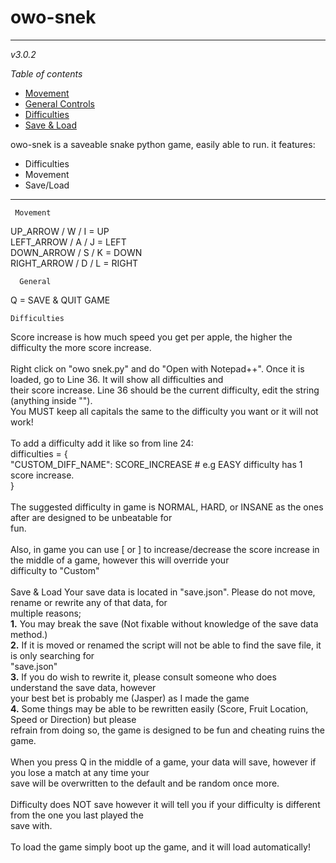 # owo-snek
***
*v3.0.2*

*Table of contents*
* [Movement](14)
* [General Controls](21)
* [Difficulties](25)
* [Save & Load](44)

owo-snek is a saveable snake python game, easily able to run. it features:
* Difficulties
* Movement
* Save/Load
***

     Movement
UP_ARROW / W / I = UP<br>
LEFT_ARROW / A / J = LEFT<br>
DOWN_ARROW / S / K = DOWN<br>
RIGHT_ARROW / D / L = RIGHT<br>

      General
Q = SAVE & QUIT GAME

    Difficulties
Score increase is how much speed you get per apple, the higher the difficulty the more score increase.<br>
<br>
Right click on "owo snek.py" and do "Open with Notepad++". Once it is loaded, go to Line 36. It will show all difficulties and<br>
their score increase. Line 36 should be the current difficulty, edit the string (anything inside "").<br>
You MUST keep all capitals the same to the difficulty you want or it will not work!<br>
<br>
To add a difficulty add it like so from line 24:<br>
difficulties = {<br>
	"CUSTOM_DIFF_NAME": SCORE_INCREASE # e.g EASY difficulty has 1 score increase.<br>
}<br>
<br>
The suggested difficulty in game is NORMAL, HARD, or INSANE as the ones after are designed to be unbeatable for<br>
fun.<br>
<br>
Also, in game you can use [ or ] to increase/decrease the score increase in the middle of a game, however this will override your<br>
difficulty to "Custom"<br>
<br>
    Save & Load
Your save data is located in "save.json". Please do not move, rename or rewrite any of that data, for<br>
multiple reasons;<br>
**1.** You may break the save (Not fixable without knowledge of the save data method.)<br>
**2.** If it is moved or renamed the script will not be able to find the save file, it is only searching for<br>
	   "save.json"<br>
**3.** If you do wish to rewrite it, please consult someone who does understand the save data, however<br>
	   your best bet is probably me (Jasper) as I made the game<br>
**4.** Some things may be able to be rewritten easily (Score, Fruit Location, Speed or Direction) but please<br>
	   refrain from doing so, the game is designed to be fun and cheating ruins the game.<br>
<br>
When you press Q in the middle of a game, your data will save, however if you lose a match at any time your<br>
save will be overwritten to the default and be random once more.<br>
<br>
Difficulty does NOT save however it will tell you if your difficulty is different from the one you last played the<br>
save with.<br>
<br>
To load the game simply boot up the game, and it will load automatically!<br>
